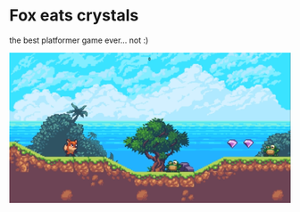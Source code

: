 # Fox eats crystals
the best platformer game ever... not :)  

![alt text](https://github.com/sagasu/FoxPlatformerGame/blob/master/Fox.png?raw=true)